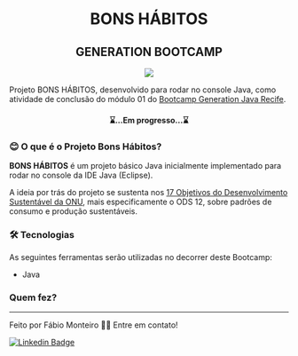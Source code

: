 <h1 align="center">BONS HÁBITOS</h1>
<h2 align="center">GENERATION BOOTCAMP</h2>

<p align="center">
  <img src="https://github.com/fabiomrm/generation/blob/main/generation_21-10-2021-09-00-34-863_T.jpeg?raw=true" />
</p>

</p>
	Projeto BONS HÁBITOS, desenvolvido para rodar no console Java, como atividade de conclusão do módulo 01 do <a href="https://brazil.generation.org/">Bootcamp Generation Java Recife</a>.
</p>
<h4 align="center"> 
	⌛...Em progresso...⌛
</h4>

### 😊 O que é o Projeto Bons Hábitos?

<p align="left"><b>BONS HÁBITOS</b> é um projeto básico Java inicialmente implementado para rodar no console da IDE Java (Eclipse).</p>
<p align="left">A ideia por trás do projeto se sustenta nos <a href="https://brasil.un.org/pt-br/sdgs">17 Objetivos do Desenvolvimento Sustentável da ONU</a>, mais especificamente o ODS 12, sobre padrões de consumo e produção sustentáveis.</p>

### 🛠 Tecnologias

As seguintes ferramentas serão utilizadas no decorrer deste Bootcamp:

- Java

### Quem fez?

---

Feito por Fábio Monteiro 👋🏽 Entre em contato!

[![Linkedin Badge](https://img.shields.io/badge/-fabiomrm-blue?style=flat-square&logo=Linkedin&logoColor=white&link=https://www.linkedin.com/in/fabiomrm/)](https://www.linkedin.com/in/fabiomrm/)

